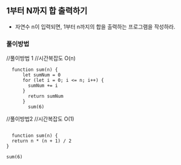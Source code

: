 ## 1부터 N까지 합 출력하기
- 자연수 n이 입력되면, 1부터 n까지의 합을 출력하는 프로그램을 작성하라. 

### 풀이방법

//풀이방법 1
//시간복잡도 O(n)
```
  function sum(n) {
      let sumNum = 0
      for (let i = 0; i <= n; i++) {
        sumNum += i
      }
        return sumNum
      }
        sum(6)
```

//풀이방법2
//시간복잡도 O(1)
```

  function sum(n) {
  return n * (n + 1) / 2
}

sum(6)


```